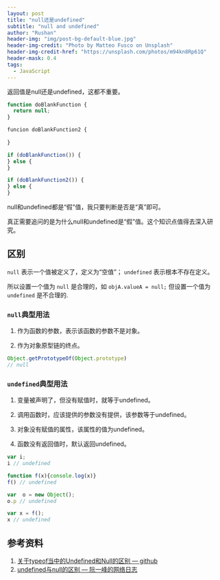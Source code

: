 ```yaml
---
layout: post
title: "null还是undefined"
subtitle: "null and undefined"
author: "Rushan"
header-img: "img/post-bg-default-blue.jpg"
header-img-credit: "Photo by Matteo Fusco on Unsplash"
header-img-credit-href: "https://unsplash.com/photos/m94kn8Rp61Q"
header-mask: 0.4
tags:
  - JavaScript
---
```


返回值是null还是undefined，这都不重要。

```js
function doBlankFunction {
  return null;
}

funcion doBlankFunction2 {
  
}

if (doBlankFunction()) {
} else {
}

if (doBlankFunction2()) {
} else {
}
```

null和undefined都是“假”值，我只要判断是否是“真”即可。

真正需要追问的是为什么null和undefined是“假”值。这个知识点值得去深入研究。

## 区别

`null` 表示一个值被定义了，定义为“空值”；
`undefined` 表示根本不存在定义。

所以设置一个值为 `null` 是合理的，如
`objA.valueA = null;`
但设置一个值为 `undefined` 是不合理的.

### `null`典型用法

1. 作为函数的参数，表示该函数的参数不是对象。

2. 作为对象原型链的终点。

```js
Object.getPrototypeOf(Object.prototype)
// null
```

### `undefined`典型用法

1. 变量被声明了，但没有赋值时，就等于undefined。

2. 调用函数时，应该提供的参数没有提供，该参数等于undefined。

3. 对象没有赋值的属性，该属性的值为undefined。

4. 函数没有返回值时，默认返回undefined。

```js
var i;
i // undefined

function f(x){console.log(x)}
f() // undefined

var  o = new Object();
o.p // undefined

var x = f();
x // undefined

```

## 参考资料

1. [关于typeof当中的Undefined和Null的区别 — github](https://github.com/xugy0926/getting-started-with-javascript/issues/177)
2. [undefined与null的区别 — 阮一峰的网络日志](http://www.ruanyifeng.com/blog/2014/03/undefined-vs-null.html)